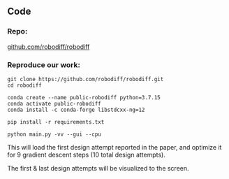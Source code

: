## Code

### **Repo:**

[github.com/robodiff/robodiff](https://github.com/robodiff/robodiff)

### **Reproduce our work:**

```
git clone https://github.com/robodiff/robodiff.git
cd robodiff

conda create --name public-robodiff python=3.7.15
conda activate public-robodiff
conda install -c conda-forge libstdcxx-ng=12

pip install -r requirements.txt

python main.py -vv --gui --cpu
```

This will load the first design attempt reported in the paper, and optimize it for 9 gradient descent steps (10 total design attempts).

The first & last design attempts will be visualized to the screen.
